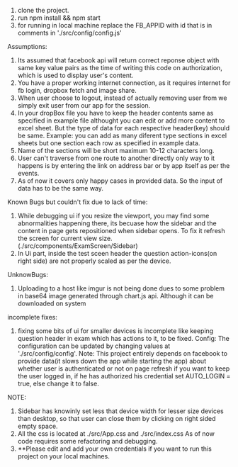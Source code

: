 1. clone the project.  
2. run npm install && npm start
3. for running in local machine replace the FB_APPID with id that is in comments in './src/config/config.js'

Assumptions:
1. Its assumed that facebook api will return correct reponse object with same key value pairs as the time of writing this code on authorization, which is used to display user's content.
2. You have a proper working internet connection, as it requires internet for fb login, dropbox fetch and image share.
3. When user choose to logout, instead of actually removing user from we simply exit user from our app for the session.
4. In your dropBox file you have to keep the header contents same as specified in example file althought you can edit or add more content to excel sheet. But the type of data for each respective header(key) should be same. Example: you can add as many diferent type sections in excel sheets but one section each row as specified in example data.  
5. Name of the sections will be short maximum 10-12 characters long. 
6. User can't traverse from one route to another directly only way to it happens is by entering the link on address bar or by app itself as per the events.
7. As of now it covers only happy cases in provided data. So the input of data has to be the same way.

Known Bugs but couldn't fix due to lack of time:
1. While debugging ui if you resize the viewport, you may find some abnormalities happening there, its becuase how the sidebar and the content in page gets repositioned when sidebar opens. To fix it refresh the screen for current view size. (./src/components/ExamScreen/Sidebar)   
2. In Ui part, inside the test sceen header the question action-icons(on right side) are not properly scaled as per the device.

UnknowBugs:
1. Uploading to a host like imgur is not being done dues to some problem in base64 image generated through chart.js api. Although it can be downloaded on system

incomplete fixes:
1. fixing some bits of ui for smaller devices is incomplete like keeping question header in exam which has actions to it, to be fixed.
Config:
The configuration can be updated by changing values at './src/config/config'. 
Note: This project entirely depends on facebook to provide data(it slows down the app while starting the app) about whether user is authenticated or not on page refresh if you want to keep the user logged in, if he has authorized his credential set AUTO_LOGIN = true, else change it to false.


NOTE: 
1. Sidebar has knowinly set less that device width for lesser size devices than desktop, so that user can close them by clicking on right sided empty space. 
2. All the css is located at ./src/App.css and ./src/index.css
As of now code requires some refactoring and debugging.
3. **Please edit and add your own credentials if you want to run this project on your local machines.

